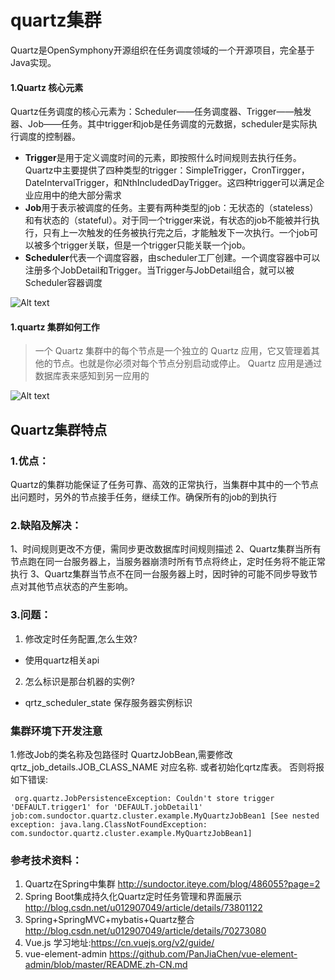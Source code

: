 # quartz集群 
Quartz是OpenSymphony开源组织在任务调度领域的一个开源项目，完全基于Java实现。
#### 1.Quartz 核心元素
Quartz任务调度的核心元素为：Scheduler——任务调度器、Trigger——触发器、Job——任务。其中trigger和job是任务调度的元数据，scheduler是实际执行调度的控制器。
- **Trigger**是用于定义调度时间的元素，即按照什么时间规则去执行任务。Quartz中主要提供了四种类型的trigger：SimpleTrigger，CronTirgger，DateIntervalTrigger，和NthIncludedDayTrigger。这四种trigger可以满足企业应用中的绝大部分需求
- **Job**用于表示被调度的任务。主要有两种类型的job：无状态的（stateless）和有状态的（stateful）。对于同一个trigger来说，有状态的job不能被并行执行，只有上一次触发的任务被执行完之后，才能触发下一次执行。一个job可以被多个trigger关联，但是一个trigger只能关联一个job。
- **Scheduler**代表一个调度容器，由scheduler工厂创建。一个调度容器中可以注册多个JobDetail和Trigger。当Trigger与JobDetail组合，就可以被Scheduler容器调度

![Alt text](https://github.com/MusicXi/demo-quartz/raw/master/doc/images/job_trigger.png)

#### 1.quartz 集群如何工作
> 一个 Quartz 集群中的每个节点是一个独立的 Quartz 应用，它又管理着其他的节点。也就是你必须对每个节点分别启动或停止。
Quartz 应用是通过数据库表来感知到另一应用的

![Alt text](https://github.com/MusicXi/demo-quartz/raw/master/doc/images/quartz_cluster.png)

## Quartz集群特点

### 1.优点：
 Quartz的集群功能保证了任务可靠、高效的正常执行，当集群中其中的一个节点出问题时，另外的节点接手任务，继续工作。确保所有的job的到执行
 
### 2.缺陷及解决：
1、时间规则更改不方便，需同步更改数据库时间规则描述
2、Quartz集群当所有节点跑在同一台服务器上，当服务器崩溃时所有节点将终止，定时任务将不能正常执行
3、Quartz集群当节点不在同一台服务器上时，因时钟的可能不同步导致节点对其他节点状态的产生影响。



### 3.问题：
1. 修改定时任务配置,怎么生效?
- 使用quartz相关api
2. 怎么标识是那台机器的实例?
- qrtz_scheduler_state 保存服务器实例标识

### 集群环境下开发注意
1.修改Job的类名称及包路径时 QuartzJobBean,需要修改qrtz_job_details.JOB_CLASS_NAME 对应名称. 或者初始化qrtz库表。
否则将报如下错误:
``` 
 org.quartz.JobPersistenceException: Couldn't store trigger 'DEFAULT.trigger1' for 'DEFAULT.jobDetail1' job:com.sundoctor.quartz.cluster.example.MyQuartzJobBean1 [See nested exception: java.lang.ClassNotFoundException: com.sundoctor.quartz.cluster.example.MyQuartzJobBean1]

```
### 参考技术资料：
1. Quartz在Spring中集群  http://sundoctor.iteye.com/blog/486055?page=2
2. Spring Boot集成持久化Quartz定时任务管理和界面展示 http://blog.csdn.net/u012907049/article/details/73801122
3. Spring+SpringMVC+mybatis+Quartz整合  http://blog.csdn.net/u012907049/article/details/70273080
4. Vue.js 学习地址:https://cn.vuejs.org/v2/guide/
5. vue-element-admin   https://github.com/PanJiaChen/vue-element-admin/blob/master/README.zh-CN.md
